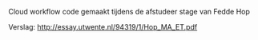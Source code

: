Cloud workflow code gemaakt tijdens de afstudeer stage van Fedde Hop

Verslag:
http://essay.utwente.nl/94319/1/Hop_MA_ET.pdf

